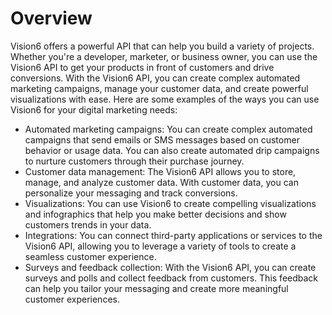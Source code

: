 # Overview

Vision6 offers a powerful API that can help you build a variety of projects.
Whether you're a developer, marketer, or business owner, you can use the
Vision6 API to get your products in front of customers and drive conversions.
With the Vision6 API, you can create complex automated marketing campaigns,
manage your customer data, and create powerful visualizations with ease. Here
are some examples of the ways you can use Vision6 for your digital marketing
needs:

- Automated marketing campaigns: You can create complex automated campaigns
  that send emails or SMS messages based on customer behavior or usage data.
  You can also create automated drip campaigns to nurture customers through
  their purchase journey.
- Customer data management: The Vision6 API allows you to store, manage, and
  analyze customer data. With customer data, you can personalize your messaging
  and track conversions.
- Visualizations: You can use Vision6 to create compelling visualizations and
  infographics that help you make better decisions and show customers trends in
  your data.
- Integrations: You can connect third-party applications or services to the
  Vision6 API, allowing you to leverage a variety of tools to create a seamless
  customer experience.
- Surveys and feedback collection: With the Vision6 API, you can create surveys
  and polls and collect feedback from customers. This feedback can help you
  tailor your messaging and create more meaningful customer experiences.
